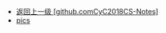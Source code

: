 - [返回上一级 [github.comCyC2018CS-Notes]](github.comCyC2018CS-Notes/)
- [pics](github.comCyC2018CS-Notes/pics/)

